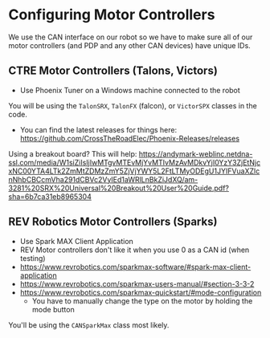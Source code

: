 # Configuring Motor Controllers
We use the CAN interface on our robot so we have to make sure all of our motor controllers 
(and PDP and any other CAN devices) have unique IDs.

## CTRE Motor Controllers (Talons, Victors)
* Use Phoenix Tuner on a Windows machine connected to the robot

You will be using the `TalonSRX`, `TalonFX` (falcon), or `VictorSPX` classes in the code.

* You can find the latest releases for things here: https://github.com/CrossTheRoadElec/Phoenix-Releases/releases

Using a breakout board? This will help: https://andymark-weblinc.netdna-ssl.com/media/W1siZiIsIjIwMTgvMTEvMjYvMTIvMzAvMDkvYjI0YzY3ZjEtNjcxNC00YTA4LTk2ZmMtZDMzZmY5ZjVjYWY5L2FtLTMyODEgU1JYIFVuaXZlcnNhbCBCcmVha291dCBVc2VyIEd1aWRlLnBkZiJdXQ/am-3281%20SRX%20Universal%20Breakout%20User%20Guide.pdf?sha=6b7ca31eb8965304

## REV Robotics Motor Controllers (Sparks)
* Use Spark MAX Client Application
* REV Motor controllers don't like it when you use 0 as a CAN id (when testing)
* https://www.revrobotics.com/sparkmax-software/#spark-max-client-application
* https://www.revrobotics.com/sparkmax-users-manual/#section-3-3-2
* https://www.revrobotics.com/sparkmax-quickstart/#mode-configuration
  * You have to manually change the type on the motor by holding the mode button

You'll be using the `CANSparkMax` class most likely.
